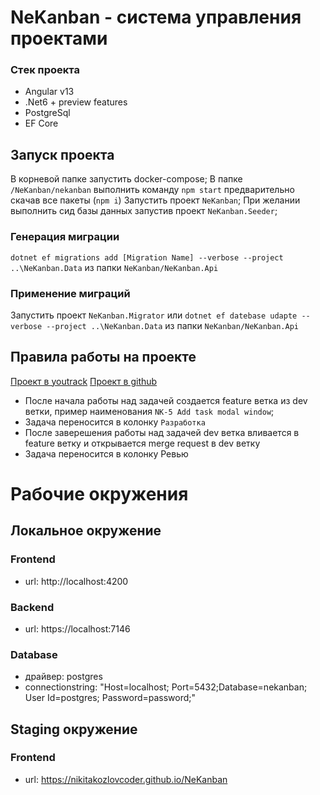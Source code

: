 ﻿# NeKanban - система управления проектами

### Стeк проекта

- Angular v13
- .Net6 + preview features
- PostgreSql
- EF Core
  
## Запуск проекта
В корневой папке запустить docker-compose;
В папке ```/NeKanban/nekanban``` выполнить команду ```npm start``` предварительно скачав все пакеты (```npm i```)
Запустить проект ```NeKanban```;
При желании выполнить сид базы данных запустив проект ```NeKanban.Seeder```;

### Генерация миграции 
```dotnet ef migrations add [Migration Name] --verbose --project ..\NeKanban.Data``` из папки ```NeKanban/NeKanban.Api```
### Применение миграций
Запустить проект ```NeKanban.Migrator``` или ```dotnet ef datebase udapte --verbose --project ..\NeKanban.Data``` из папки ```NeKanban/NeKanban.Api```

## Правила работы на проекте
[Проект в youtrack](https://nekwebteam.youtrack.cloud/agiles/141-2/)
[Проект в github](https://github.com/nikitakozlovcoder/NeKanban)
- После начала работы над задачей создается feature ветка из dev ветки, пример наименования ```NK-5 Add task modal window```;
- Задача переносится в колонку ```Разработка```
- После заверешения работы над задачей dev ветка вливается в feature ветку и открывается merge request в dev ветку
- Задача переносится в колонку Ревью

# Рабочие окружения
## Локальное окружение
### Frontend
- url: http://localhost:4200
### Backend
- url: https://localhost:7146
### Database
- драйвер: postgres
- connectionstring: "Host=localhost; Port=5432;Database=nekanban; User Id=postgres; Password=password;"
## Staging окружение
### Frontend
- url: https://nikitakozlovcoder.github.io/NeKanban



